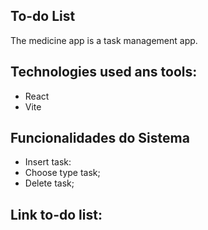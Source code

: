 ## To-do List

The medicine app is a task management app.

## Technologies used ans tools:

- React
- Vite

## Funcionalidades do Sistema

- Insert task:
- Choose type task;
- Delete task;

## Link to-do list:



